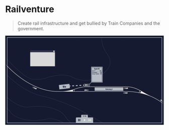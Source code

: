 # Railventure
> Create rail infrastructure and get bullied by Train Companies and the government.

![](/PrototypeArt.png)
